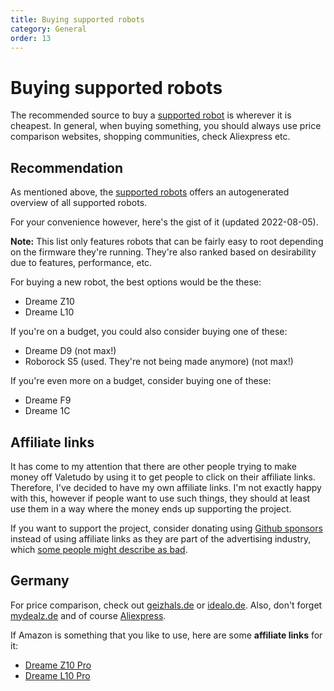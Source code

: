 ```yaml
---
title: Buying supported robots
category: General
order: 13
---
```

# Buying supported robots

The recommended source to buy a [supported robot](https://valetudo.cloud/pages/general/supported-robots.html) is
wherever it is cheapest. In general, when buying something, you should always use price comparison websites, shopping communities, check Aliexpress etc.

## Recommendation

As mentioned above, the [supported robots](https://valetudo.cloud/pages/general/supported-robots.html) offers an autogenerated
overview of all supported robots.

For your convenience however, here's the gist of it (updated 2022-08-05).

**Note:**
This list only features robots that can be fairly easy to root depending on the firmware they're running.
They're also ranked based on desirability due to features, performance, etc.

For buying a new robot, the best options would be the these:

- Dreame Z10
- Dreame L10

If you're on a budget, you could also consider buying one of these:

- Dreame D9 (not max!)
- Roborock S5 (used. They're not being made anymore) (not max!)

If you're even more on a budget, consider buying one of these:

- Dreame F9
- Dreame 1C


## Affiliate links

It has come to my attention that there are other people trying to make money off Valetudo by using it to get people to
click on their affiliate links. Therefore, I've decided to have my own affiliate links. I'm not exactly happy with this,
however if people want to use such things, they should at least use them in a way where the money ends up supporting the project.

If you want to support the project, consider donating using [Github sponsors](https://github.com/sponsors/Hypfer) instead
of using affiliate links as they are part of the advertising industry, which [some people might describe as bad](https://www.youtube.com/watch?v=tHEOGrkhDp0).

## Germany

For price comparison, check out [geizhals.de](https://geizhals.de) or [idealo.de](https://idealo.de).
Also, don't forget [mydealz.de](https://mydealz.de) and of course [Aliexpress](https://de.aliexpress.com/).

If Amazon is something that you like to use, here are some **affiliate links** for it:

* [Dreame Z10 Pro](https://amzn.to/3DcIvnC)
* [Dreame L10 Pro](https://amzn.to/30kdzmU)
